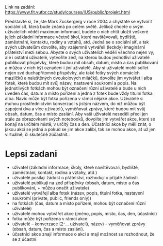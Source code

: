Link na zadání: https://www.fit.vutbr.cz/study/courses/IUS/public/projekt.html

Představte si, že jste Mark Zuckergerg v roce 2004 a chystáte se vytvořit sociální síť, která bude známá po celém světě. Jelikož chcete o svým uživatelích vědět maximum informací, budete o nich chtít uložit veškeré jejich základní informace včetně škol, které navštěvovali, bydliště, zaměstnání, kontaktu, rodiny a vztahů, atd. Jedná se o sociální síť, a tak svých uživatelům dovolíte, aby vzájemně vytvářeli (leckdy) imaginární přátelství mezi sebou. Abyste o svých uživatelích věděli všechno nejen vy, ale i ostatní uživatelé, vytvoříte zeď, na kterou budou jednotliví uživatelé publikovat příspěvky, které budou mít obsah, datum, místo a čas publikování a můžou v nich být označeni i jiní uživatelé. Aby si uživatelé mohli sdílet nejen své duchapřítomné příspěvky, ale také fotky svých domácích mazlíčků a naleštěných dvoukolových miláčků, dovolíte jim vytvářet i alba fotek, které budou mít svůj název, nastavení soukromí a popis. Na jednotlivých fotkách mohou být označení různí uživatelé a bude u nich uveden čas, datum a místo pořízení a jedna z fotek bude vždy titulní fotka alba. Navíc může být fotka pořízena v rámci nějaké akce. Uživatelé si mohou prostřednictvím konverzací s jistým názvem, do níž můžou být zapojeni dva a více uživatelů, vyměňovat zprávy, které budou mít svůj obsah, datum, čas a místo zaslání. Aby vaší uživatelé neseděli přeci jen stále za obrazovkami svých notebooků, dovolíte jim vytvářet akce, které se konají na určitém místě, v určitý čas a den. Účastníci akce by měli znát, o jakou akci se jedná a pokud se jim akce zalíbí, tak se mohou akce, ať už jen virtuálně, či skutečně zúčastnit.:

# Lepsi zadani

-    uživatel (základní informace, školy, které navštěvovali, bydliště, zaměstnání, kontakt, rodina a vztahy, atd.)
-    uživatelé posílají žádost o přátelství, rozhodují o přijaté žádosti
-    uživatelé publikují na zeď příspěvky (obsah, datum, místo a čas publikování, + můžou onačit uživatele)
-    uživatelé vytvářejí alba fotek (název, popis, titulní fotka, nastavení soukromí (private, public, friends only))
-    na fotkách (čas, datum a místo pořízení, mohou být označení různí uživatelé)
-    uživatelé mohou vytvářet akce (jméno, popis, místo, čas, den, účastníci)
-    fotka může být pořízena v rámci akce
-    uživatelé – konverzace (2-… uživatelů, název) - vyměňovat zprávy (obsah, datum, čas a místo zaslání).
-    účastníci akce znají informace o akci a mají možnost se rozhodnout, že se z účastní
